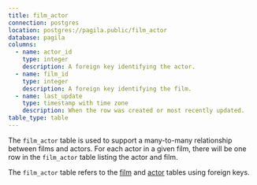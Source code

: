 ```yaml
---
title: film_actor
connection: postgres
location: postgres://pagila.public/film_actor
database: pagila
columns:
  - name: actor_id
    type: integer
    description: A foreign key identifying the actor.
  - name: film_id
    type: integer
    description: A foreign key identifying the film.
  - name: last_update
    type: timestamp with time zone
    description: When the row was created or most recently updated.
table_type: table
---
```

The `film_actor` table is used to support a many-to-many relationship between films and actors. For each actor in a given film, there will be one row in the `film_actor` table listing the actor and film.

The `film_actor` table refers to the [film](postgres/pagila/film) and [actor](postgres/pagila/actor) tables using foreign keys.
